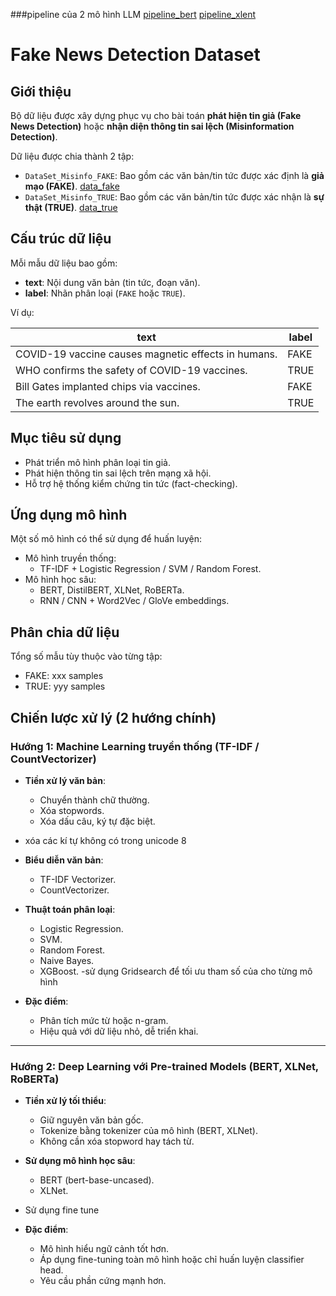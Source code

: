 ###pipeline của 2 mô hình LLM
[pipeline_bert](https://drive.google.com/drive/folders/19gVt4VBPBq2HasQxvw0wRPsYJ-IDUqMR?usp=drive_link)
[pipeline_xlent](https://drive.google.com/drive/folders/13wgIZQpbukjTM9BkyU5N55DnbY6Vlm13?usp=drive_link)
# Fake News Detection Dataset

##  Giới thiệu

Bộ dữ liệu được xây dựng phục vụ cho bài toán **phát hiện tin giả (Fake News Detection)** hoặc **nhận diện thông tin sai lệch (Misinformation Detection)**.

Dữ liệu được chia thành 2 tập:
- `DataSet_Misinfo_FAKE`: Bao gồm các văn bản/tin tức được xác định là **giả mạo (FAKE)**. [data_fake](https://drive.google.com/file/d/1RiZvNZgw9oJOSyjlhWX0j8O1W4dJIzgE/view?usp=drive_link)
- `DataSet_Misinfo_TRUE`: Bao gồm các văn bản/tin tức được xác nhận là **sự thật (TRUE)**. [data_true](https://drive.google.com/file/d/1RiZvNZgw9oJOSyjlhWX0j8O1W4dJIzgE/view?usp=drive_link)

##  Cấu trúc dữ liệu

Mỗi mẫu dữ liệu bao gồm:
- **text**: Nội dung văn bản (tin tức, đoạn văn).
- **label**: Nhãn phân loại (`FAKE` hoặc `TRUE`).

Ví dụ:

| text                                                   | label |
|--------------------------------------------------------|-------|
| COVID-19 vaccine causes magnetic effects in humans.    | FAKE  |
| WHO confirms the safety of COVID-19 vaccines.          | TRUE  |
| Bill Gates implanted chips via vaccines.               | FAKE  |
| The earth revolves around the sun.                     | TRUE  |

##  Mục tiêu sử dụng

- Phát triển mô hình phân loại tin giả.
- Phát hiện thông tin sai lệch trên mạng xã hội.
- Hỗ trợ hệ thống kiểm chứng tin tức (fact-checking).

##  Ứng dụng mô hình

Một số mô hình có thể sử dụng để huấn luyện:
- Mô hình truyền thống:
  - TF-IDF + Logistic Regression / SVM / Random Forest.
- Mô hình học sâu:
  - BERT, DistilBERT, XLNet, RoBERTa.
  - RNN / CNN + Word2Vec / GloVe embeddings.

##  Phân chia dữ liệu

Tổng số mẫu tùy thuộc vào từng tập:
- FAKE: xxx samples
- TRUE: yyy samples
##  Chiến lược xử lý (2 hướng chính)

###  Hướng 1: Machine Learning truyền thống (TF-IDF / CountVectorizer)

- **Tiền xử lý văn bản**:
  - Chuyển thành chữ thường.
  - Xóa stopwords.
  - Xóa dấu câu, ký tự đặc biệt.
- xóa các kí tự không có trong unicode 8
- **Biểu diễn văn bản**:
  - TF-IDF Vectorizer.
  - CountVectorizer.

- **Thuật toán phân loại**:
  - Logistic Regression.
  - SVM.
  - Random Forest.
  - Naive Bayes.
  - XGBoost.
-sử dụng Gridsearch để tối ưu tham số của cho từng mô hình 
- **Đặc điểm**:
  - Phân tích mức từ hoặc n-gram.
  - Hiệu quả với dữ liệu nhỏ, dễ triển khai.

---

###  Hướng 2: Deep Learning với Pre-trained Models (BERT, XLNet, RoBERTa)

- **Tiền xử lý tối thiểu**:
  - Giữ nguyên văn bản gốc.
  - Tokenize bằng tokenizer của mô hình (BERT, XLNet).
  - Không cần xóa stopword hay tách từ.

- **Sử dụng mô hình học sâu**:
  - BERT (bert-base-uncased).
  - XLNet.
- Sử dụng fine tune 
- **Đặc điểm**:
  - Mô hình hiểu ngữ cảnh tốt hơn.
  - Áp dụng fine-tuning toàn mô hình hoặc chỉ huấn luyện classifier head.
  - Yêu cầu phần cứng mạnh hơn.

